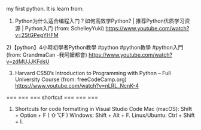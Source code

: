 my first python. 
It is learn from: 
1) Python为什么适合编程入门？如何高效学Python? | 推荐Python优质学习资源 | Python入门 (from: SchelleyYuki)
https://www.youtube.com/watch?v=2StGPegYHFM

2)【python】4小時初學者Python教學 #python #python教學 #python入門  (from: GrandmaCan -我阿嬤都會)
https://www.youtube.com/watch?v=zdMUJJKFdsU

3) Harvard CS50’s Introduction to Programming with Python – Full University Course (from: freeCodeCamp.org)
https://www.youtube.com/watch?v=nLRL_NcnK-4



=== === ===
shortcut
=== === ===
1) Shortcuts for code formatting in Visual Studio Code
Mac (macOS): Shift + Option + F ( ⇧⌥F ) Windows: Shift + Alt + F. Linux/Ubuntu: Ctrl + Shift + I.